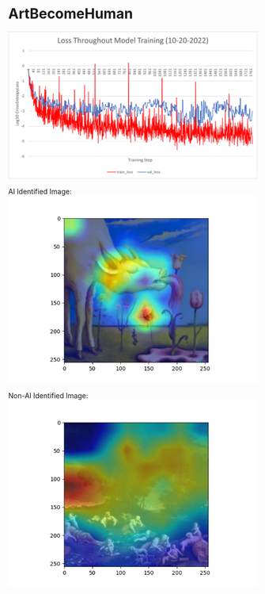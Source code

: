 # ArtBecomeHuman

![graph showing loss throughout training](loss_graph_10-20.png?raw=true)

AI Identified Image:
![graph showing loss throughout training](ai_example_activations.png?raw=true)

Non-AI Identified Image:
![graph showing loss throughout training](non-ai_example_activations.png?raw=true)
